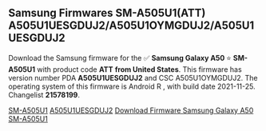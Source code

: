 <h2>Samsung Firmwares SM-A505U1(ATT) A505U1UESGDUJ2/A505U1OYMGDUJ2/A505U1UESGDUJ2</h2>
Download the Samsung firmware for the ✅ <strong>Samsung Galaxy A50 </strong> ⭐ <strong>SM-A505U1</strong> with product code <strong>ATT</strong> <strong> from United States</strong>. This firmware has version number PDA <strong>A505U1UESGDUJ2</strong> and CSC A505U1OYMGDUJ2. The operating system of this firmware is Android R , with build date 2021-11-25. Changelist <strong>21578199</strong>.


[SM-A505U1](https://samfirm.shop/samsung/model/SM-A505U1)
[A505U1UESGDUJ2](https://samfirm.shop/samsung/pda/A505U1UESGDUJ2)
[Download Firmware Samsung Galaxy A50 SM-A505U1](https://samfirm.shop/samsung/firmware/477412)
